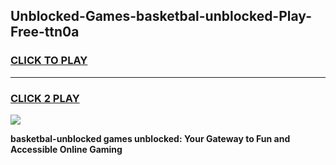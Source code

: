 
## Unblocked-Games-basketbal-unblocked-Play-Free-ttn0a
<h3>
<a href="https://premium76.site?title=basketbal-unblocked&ref=18A1">CLICK TO PLAY</a></h3>
<hr>

<h3>
<a href="https://premium76.site?title=basketbal-unblocked&ref=18A1">CLICK 2 PLAY</a>
  
</h3>

<a href="https://premium76.site?title=basketbal-unblocked&ref=18A1"><img src="https://clearcache.store/games.png"></a>


**basketbal-unblocked games unblocked: Your Gateway to Fun and Accessible Online Gaming**
